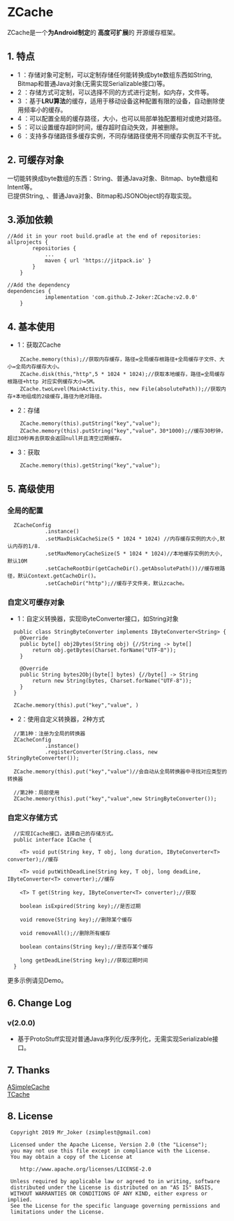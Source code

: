 # ZCache
ZCache是一个**为Android制定**的 **高度可扩展**的 开源缓存框架。

## 1. 特点
- 1 ：存储对象可定制，可以定制存储任何能转换成byte数组东西如String, Bitmap和普通Java对象(无需实现Serializable接口)等。
- 2 ：存储方式可定制，可以选择不同的方式进行定制，如内存，文件等。
- 3 ：基于**LRU算法**的缓存，适用于移动设备这种配置有限的设备，自动删除使用频率小的缓存。
- 4 ：可以配置全局的缓存路径，大小，也可以局部单独配置相对或绝对路径。
- 5 ：可以设置缓存超时时间，缓存超时自动失效，并被删除。
- 6 ：支持多存储路径多缓存实例，不同存储路径使用不同缓存实例互不干扰。

## 2. 可缓存对象
一切能转换成byte数组的东西：String、普通Java对象、Bitmap、byte数组和Intent等。  
已提供String, 、普通Java对象、Bitmap和JSONObject的存取实现。

## 3.添加依赖
```
//Add it in your root build.gradle at the end of repositories:
allprojects {
		repositories {
			...
			maven { url 'https://jitpack.io' }
		}
	}

//Add the dependency
dependencies {
	        implementation 'com.github.Z-Joker:ZCache:v2.0.0'
	}
```

## 4. 基本使用

- 1：获取ZCache
```
    ZCache.memory(this);//获取内存缓存，路径=全局缓存根路径+全局缓存子文件、大小=全局内存缓存大小。
    ZCache.disk(this,"http",5 * 1024 * 1024);//获取本地缓存，路径=全局缓存根路径+http 对应实例缓存大小=5M。
    ZCache.twoLevel(MainActivity.this, new File(absolutePath));//获取内存+本地组成的2级缓存,路径为绝对路径。
```
- 2：存储
```
    ZCache.memory(this).putString("key","value");
    ZCache.memory(this).putString("key","value"，30*1000);//缓存30秒钟，超过30秒再去获取会返回null并且清空过期缓存。
```
- 3：获取
```
    ZCache.memory(this).getString("key","value");
```
## 5. 高级使用
### 全局的配置

```
  ZCacheConfig
            .instance()
            .setMaxDiskCacheSize(5 * 1024 * 1024) //内存缓存实例的大小,默认内存的1/8.
            .setMaxMemoryCacheSize(5 * 1024 * 1024)//本地缓存实例的大小,默认10M
            .setCacheRootDir(getCacheDir().getAbsolutePath())//缓存根路径，默认Context.getCacheDir()。
            .setCacheDir("http");//缓存子文件夹，默认zcache。
```
### 自定义可缓存对象
- 1：自定义转换器，实现IByteConverter接口，如String对象
```
  public class StringByteConverter implements IByteConverter<String> {
    @Override
    public byte[] obj2Bytes(String obj) {//String -> byte[]
        return obj.getBytes(Charset.forName("UTF-8"));
    }

    @Override
    public String bytes2Obj(byte[] bytes) {//byte[] -> String
        return new String(bytes, Charset.forName("UTF-8"));
    }
  }
    
  ZCache.memory(this).put("key","value", )
```
- 2：使用自定义转换器，2种方式
    
```
  //第1种：注册为全局的转换器
  ZCacheConfig
            .instance()
            .registerConverter(String.class, new StringByteConverter());
    
  ZCache.memory(this).put("key","value")//会自动从全局转换器中寻找对应类型的转换器

  //第2种：局部使用
  ZCache.memory(this).put("key","value",new StringByteConverter());
```


### 自定义存储方式
```
  //实现ICache接口，选择自己的存储方式。
  public interface ICache {
   
    <T> void put(String key, T obj, long duration, IByteConverter<T> converter);//缓存

    <T> void putWithDeadLine(String key, T obj, long deadLine, IByteConverter<T> converter);//缓存

    <T> T get(String key, IByteConverter<T> converter);//获取

    boolean isExpired(String key);//是否过期

    void remove(String key);//删除某个缓存
    
    void removeAll();//删除所有缓存

    boolean contains(String key);//是否存某个缓存

    long getDeadLine(String key);//获取过期时间
  }
```

更多示例请见Demo。

## 6. Change Log
### v(2.0.0)
- 基于ProtoStuff实现对普通Java序列化/反序列化，无需实现Serializable接口。

## 7. Thanks
[ASimpleCache](https://github.com/yangfuhai/ASimpleCache)  
[TCache](https://github.com/borneywpf/TCache)

## 8. License
```
 Copyright 2019 Mr_Joker (zsimplest@gmail.com)

 Licensed under the Apache License, Version 2.0 (the "License");
 you may not use this file except in compliance with the License.
 You may obtain a copy of the License at

    http://www.apache.org/licenses/LICENSE-2.0

 Unless required by applicable law or agreed to in writing, software
 distributed under the License is distributed on an "AS IS" BASIS,
 WITHOUT WARRANTIES OR CONDITIONS OF ANY KIND, either express or implied.
 See the License for the specific language governing permissions and
 limitations under the License.
```
